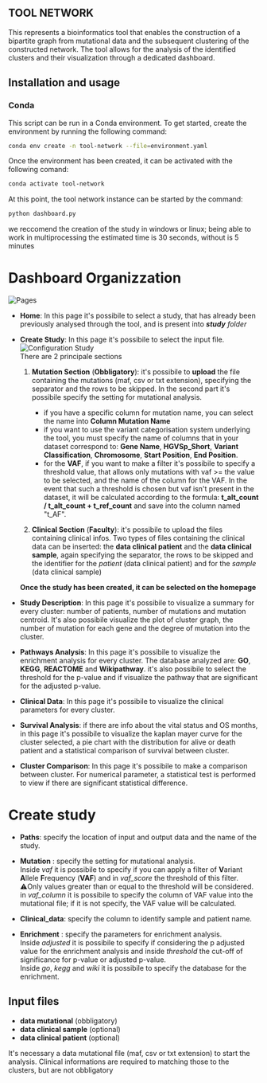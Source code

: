 ## TOOL NETWORK

This represents a bioinformatics tool that enables the construction of a bipartite graph from mutational data and the subsequent clustering of the constructed network. 
The tool allows for the analysis of the identified clusters and their visualization through a dedicated dashboard.

## Installation and usage
### Conda
This script can be run in a Conda environment. To get started, create the environment by running the following command:

```bash
conda env create -n tool-network --file=environment.yaml
```

Once the environment has been created, it can be activated with the following comand:

```bash
conda activate tool-network
```

At this point, the tool network instance can be started by the command:

```bash
python dashboard.py
```

we reccomend the creation of the study in windows or linux; being able to work in multiprocessing the estimated time is 30 seconds, without is 5 minutes


# Dashboard Organizzation
![Pages]("./images/Pages_dashboard.png)
* **Home**: In this page it's possibile to select a study, that has already been previously analysed through the tool, and is present into ***study** folder*
* **Create Study**: In this page it's possibile to select the input file.<br> ![Configuration Study]("./images/Created_Study.png) <br> There are 2 principale sections
    1. **Mutation Section** (**Obbligatory**): it's possibile to **upload** the file containing the mutations (maf, csv or txt extension), specifying the separator and the rows to be skipped. In the second part it's possibile specify the setting for mutational analysis.
        - if you have a specific column for mutation name, you can select the name into **Column Mutation Name**
        - if you want to use the variant categorisation system underlying the tool, you must specify the name of columns  that in your dataset correspond to: **Gene Name**, **HGVSp_Short**, **Variant Classification**, **Chromosome**, **Start Position**, **End Position**.
        - for the **VAF**, if you want to make a filter it's possibile to specify a threshold value, that allows only mutations with vaf >= the value to be selected, and the name of the column for the VAF. In the event that such a threshold is chosen but vaf isn't present in the dataset, it will be calculated according to the formula: **t_alt_count / t_alt_count + t_ref_count** and save into the column named "t_AF".

    2. **Clinical Section** (**Faculty**): it's possibile to upload the files containing clinical infos. Two types of files containing the clinical data can be inserted: the **data clinical patient** and the **data clinical sample**, again specifying the separator, the rows to be skipped and the identifier for the *patient* (data clinical  patient) and for the *sample* (data clinical sample)

    **Once the study has been created, it can be selected on the homepage**


* **Study Description**: In this page it's possibile to visualize a summary for every cluster: number of patients, number of mutations and mutation centroid. It's also possibile visualize the plot of cluster graph, the number of mutation for each gene and the degree of mutation into the cluster.

* **Pathways Analysis**: In this page it's possibile to visualize the enrichment analysis for every cluster. The database analyzed are: **GO**, **KEGG**, **REACTOME** and **Wikipathway**. it's also possibile to select the threshold for the p-value and if visualize the pathway that are significant for the adjusted p-value.

* **Clinical Data**: In this page it's possibile to visualize the clinical parameters for every cluster.

* **Survival Analysis**: if there are info about the vital status and OS months, in this page it's possibile to visualize the kaplan mayer curve for the cluster selected, a pie chart with the distribution for alive or death patient and a statistical comparison of survival between cluster.

* **Cluster Comparison**: In this page it's possibile to make a comparison between cluster. For numerical parameter, a statistical test is performed to view if there are significant statistical difference.


# Create study 

* **Paths**: specify the location of input and output data and the name of the study. <br>
* **Mutation** : specify the setting for mutational analysis. <br> Inside *vaf* it is possibile to specify if you can apply a filter of **V**ariant **A**llele **F**requency (**VAF**) and in *vaf_score* the threshold of this filter. ⚠️Only values greater than or equal to the threshold will be considered. <br>
in *vaf_column* it is possibile to specify the column of VAF value into the mutational file; if it is not specify, the VAF value will be calculated.
* **Clinical_data**: specify the column to identify sample and patient name. <br>

* **Enrichment** : specify the parameters for enrichment analysis. <br> Inside *adjusted* it is possibile to specify if considering the p adjusted value for the enrichment analysis and inside *threshold* the cut-off of significance for p-value or adjusted p-value. <br> Inside *go*, *kegg* and *wiki* it is possibile to specify the database for the enrichment. <br>
## Input files
- **data mutational** (obbligatory)
- **data clinical sample** (optional)
- **data clinical patient** (optional)

It's necessary a data mutational file (maf, csv or txt extension) to start the analysis. 
Clinical informations are required to matching those to the clusters, but are not obbligatory
